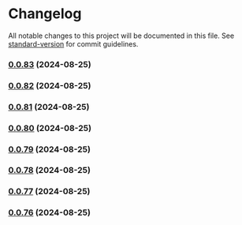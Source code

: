 # Changelog

All notable changes to this project will be documented in this file. See [standard-version](https://github.com/conventional-changelog/standard-version) for commit guidelines.

### [0.0.83](https://github.com/MikeyAlmighty/acada-brain/compare/v0.0.82...v0.0.83) (2024-08-25)

### [0.0.82](https://github.com/MikeyAlmighty/acada-brain/compare/v0.0.76...v0.0.82) (2024-08-25)

### [0.0.81](https://github.com/MikeyAlmighty/acada-brain/compare/v0.0.76...v0.0.81) (2024-08-25)

### [0.0.80](https://github.com/MikeyAlmighty/acada-brain/compare/v0.0.76...v0.0.80) (2024-08-25)

### [0.0.79](https://github.com/MikeyAlmighty/acada-brain/compare/v0.0.76...v0.0.79) (2024-08-25)

### [0.0.78](https://github.com/MikeyAlmighty/acada-brain/compare/v0.0.76...v0.0.78) (2024-08-25)

### [0.0.77](https://github.com/MikeyAlmighty/acada-brain/compare/v0.0.76...v0.0.77) (2024-08-25)

### [0.0.76](https://github.com/MikeyAlmighty/acada-brain/compare/v0.0.75...v0.0.76) (2024-08-25)
